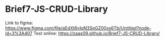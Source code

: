 # Brief7-JS-CRUD-Library

Link to figma: https://www.figma.com/file/aEdXt6vIqN3SpGZ00xs6Tb/Untitled?node-id=3%3A407
Test online: https://zaax09.github.io/Brief7-JS-CRUD-Library/ 
